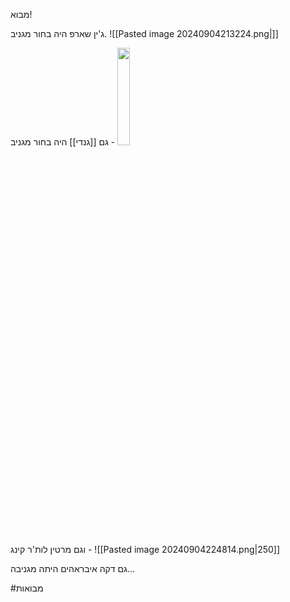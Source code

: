 מבוא!

ג'ין שארפ היה בחור מגניב.
		![[Pasted image 20240904213224.png|]]

גם [[גנדי]] היה בחור מגניב - 
<img src="https://upload.wikimedia.org/wikipedia/commons/e/e8/Mahatma_Gandhi_photo.jpg?20221002054601" width=20%>

וגם מרטין לות'ר קינג - 
![[Pasted image 20240904224814.png|250]]

גם דקה איבראהים היתה מגניבה...

#מבואות